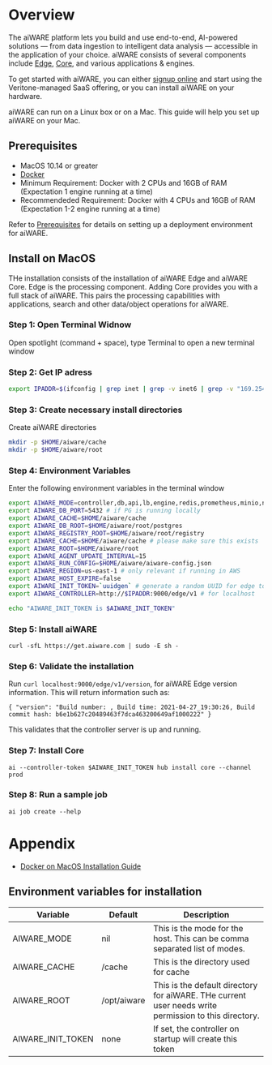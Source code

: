 <!-- add estimiated reading, should be an easy step by step. 
Target: Deploy on a Mac. 
Optional: Target environment, Ubuntu, Virtual Box or AWS. Add guides on setting up those machines. --> 
# Overview
The aiWARE platform lets you build and use end-to-end, AI-powered solutions — from data ingestion to intelligent data analysis — accessible in the application of your choice. aiWARE consists of several components include [Edge](/aiware/aiWARE-in-depth/?id=architectural-overview), [Core](/apis/), and various applications & engines.

To get started with aiWARE, you can either [signup online](https://www.veritone.com/devsignup/) and start using the Veritone-managed SaaS offering, or you can install aiWARE on your hardware.

aiWARE can run on a Linux box or on a Mac. This guide will help you set up aiWARE on your Mac. 

## Prerequisites 
- MacOS 10.14 or greater
- [Docker](https://docs.docker.com/docker-for-mac/install/)
- Minimum Requirement: Docker with 2 CPUs and 16GB of RAM (Expectation 1 engine running at a time)
- Recommendeded Requirement: Docker with 4 CPUs and 16GB of RAM (Expectation 1-2 engine running at a time)

Refer to [Prerequisites](/aiware/install/prereq) for details on setting up a deployment environment for aiWARE. 

## Install on MacOS
THe installation consists of the installation of aiWARE Edge and aiWARE Core. Edge is the processing component. Adding Core provides you with a full stack of aiWARE. This pairs the processing capabilities with applications, search and other data/object operations for aiWARE.
### Step 1: Open Terminal Widnow
Open spotlight (command + space), type Terminal to open a new terminal window
### Step 2: Get IP adress
```bash
export IPADDR=$(ifconfig | grep inet | grep -v inet6 | grep -v "169.254" | grep -v 127.0.0.1 | head -n1 | awk '{ print $2 }'); echo $IPADDR
```
### Step 3: Create necessary install directories 
Create aiWARE directories 
```bash
mkdir -p $HOME/aiware/cache
mkdir -p $HOME/aiware/root
```
### Step 4: Environment Variables
Enter the following environment variables in the terminal window 
```bash
export AIWARE_MODE=controller,db,api,lb,engine,redis,prometheus,minio,nsq,es
export AIWARE_DB_PORT=5432 # if PG is running locally
export AIWARE_CACHE=$HOME/aiware/cache
export AIWARE_DB_ROOT=$HOME/aiware/root/postgres
export AIWARE_REGISTRY_ROOT=$HOME/aiware/root/registry
export AIWARE_CACHE=$HOME/aiware/cache # please make sure this exists
export AIWARE_ROOT=$HOME/aiware/root
export AIWARE_AGENT_UPDATE_INTERVAL=15
export AIWARE_RUN_CONFIG=$HOME/aiware/aiware-config.json
export AIWARE_REGION=us-east-1 # only relevant if running in AWS
export AIWARE_HOST_EXPIRE=false
export AIWARE_INIT_TOKEN=`uuidgen` # generate a random UUID for edge token
export AIWARE_CONTROLLER=http://$IPADDR:9000/edge/v1 # for localhost

echo "AIWARE_INIT_TOKEN is $AIWARE_INIT_TOKEN"
```
### Step 5: Install aiWARE
```
curl -sfL https://get.aiware.com | sudo -E sh -
```
### Step 6: Validate the installation
Run `curl localhost:9000/edge/v1/version`, for aiWARE Edge version information. This will return information such as:
```
{ "version": "Build number: , Build time: 2021-04-27_19:30:26, Build commit hash: b6e1b627c20489463f7dca463200649af1000222" }
```
This validates that the controller server is up and running. 
### Step 7: Install Core
```
ai --controller-token $AIWARE_INIT_TOKEN hub install core --channel prod
```
### Step 8: Run a sample job
```
ai job create --help
```

# Appendix
* [Docker on MacOS Installation Guide](https://docs.docker.com/docker-for-mac/install/)

## Environment variables for installation
| Variable | Default | Description |
|----------|---------|-------------|
| AIWARE_MODE | nil | This is the mode for the host.  This can be comma separated list of modes.|
| AIWARE_CACHE | /cache | This is the directory used for cache |
| AIWARE_ROOT | /opt/aiware | This is the default directory for aiWARE. THe current user needs write permission to this directory. |
| AIWARE_INIT_TOKEN | none | If set, the controller on startup will create this token |